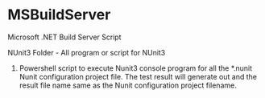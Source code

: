 # MSBuildServer
Microsoft .NET Build Server Script

NUnit3 Folder - All program or script for NUnit3
1. Powershell script to execute Nunit3 console program for all the *.nunit Nunit configuration project file. The test result will generate out and the result file name same as the Nunit configuration project filename.
